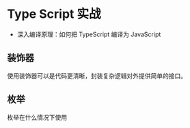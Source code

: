# Type Script 实战

- 深入编译原理：如何把 TypeScript 编译为 JavaScript

## 装饰器

使用装饰器可以是代码更清晰，封装复杂逻辑对外提供简单的接口。

## 枚举

枚举在什么情况下使用
